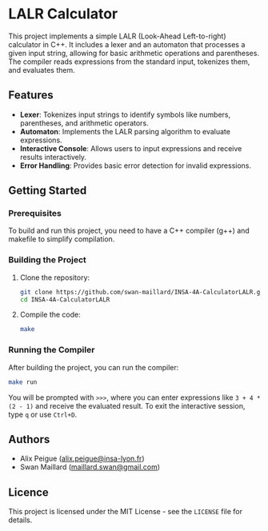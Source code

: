 # LALR Calculator

This project implements a simple LALR (Look-Ahead Left-to-right) calculator in C++. It includes a lexer and an automaton that processes a given input string, allowing for basic arithmetic operations and parentheses. The compiler reads expressions from the standard input, tokenizes them, and evaluates them.

## Features

- **Lexer**: Tokenizes input strings to identify symbols like numbers, parentheses, and arithmetic operators.
- **Automaton**: Implements the LALR parsing algorithm to evaluate expressions.
- **Interactive Console**: Allows users to input expressions and receive results interactively.
- **Error Handling**: Provides basic error detection for invalid expressions.

## Getting Started

### Prerequisites

To build and run this project, you need to have a C++ compiler (g++) and makefile to simplify compilation.

### Building the Project

1. Clone the repository:

   ```bash
   git clone https://github.com/swan-maillard/INSA-4A-CalculatorLALR.git
   cd INSA-4A-CalculatorLALR
   ```

2. Compile the code:

   ```bash
   make
   ```

### Running the Compiler

After building the project, you can run the compiler:

```bash
make run
```

You will be prompted with `>>>`, where you can enter expressions like `3 + 4 * (2 - 1)` and receive the evaluated result. To exit the interactive session, type `q` or use `Ctrl+D`.

## Authors

- Alix Peigue (alix.peigue@insa-lyon.fr)
- Swan Maillard (maillard.swan@gmail.com)

## Licence

This project is licensed under the MIT License - see the `LICENSE` file for details.
